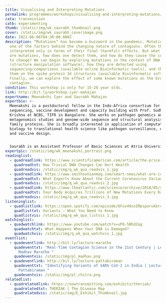 ```yaml
---
title: Visualising and Interpreting Mutations
permalink: programmes/workshops/visualising-and-interpreting-mutations/
cata: transmission
catb: experimenting
thumb: /static/img/wk_saurabh_thumbnail.png
cover: /static/img/wk_saurabh_coverimage.png
date: 2021-06-06T04:30:00.000Z
description: “Mutations” has become a buzzword in the pandemic. Mutations are
  one of the factors behind the changing nature of contagions. Often they are
  interpreted only in terms of their final (harmful) effects. But what exactly
  are mutations, how does one detect them, and how do they cause the contagion
  to change? We can begin by exploring mutations in the context of DNA structure
  (structure manipulation software), how they are detected using
  sequencing/comparisons (available online Bioinformatic tools), and then map
  them on the spike protein 3d structures (available Bioinformatic software).
  Finally, we can explore the effect of some known mutations on the broader
  contagion.
condition: This workshop is only for 15-28 year olds.
link: http://bit.ly/workshop-iyer-mahajan
expertname: Meenakshi Iyer and Saurabh Mahajan
expertbio: >-
  Meenakshi is a postdoctoral fellow in the Indo-Africa consortium for dengue
  sequencing, vaccine development and capacity building with Prof. Sudhir
  Krishna at NCBS, TIFR in Bangalore. She works on pathogen genomics and
  metagenomics studies and genome-wide sequence and structural analysis of viral
  family proteins. She is broadly interested in application of computational
  biology to translational health science like pathogen surveillance, evolution
  and vaccine design. 


  Saurabh is an Assistant Professor of Basic Sciences at Atria University in Bangalore. He is an evolutionary biologist with a fascination and curiosity for the biological past, which he tries to study using the computational analysis of DNA and protein sequences. He is also passionate about teaching undergrads using interactive pedagogical tools, and likes to involve undergraduates in research.
expertpic: /static/img/wk_meenakshi_portrait.png
readinglist:
  - quadreadlink: https://www.scientificamerican.com/article/the-price-of-silent-mutations/
    quadreadtxt: How Trivial DNA Changes Can Hurt Health
    quadreadvis: /static/img/q_wk_qua_readvis_1.jpg
  - quadreadlink: https://www.smithsonianmag.com/smart-news/what-are-coronavirus-variants-180976827/
    quadreadtxt: What Experts Know About the Current Coronavirus Variants
    quadreadvis: /static/img/q_wk_qua_readvis_2.jpg
  - quadreadlink: https://www.theatlantic.com/science/archive/2018/05/your-body-acquires-trillions-of-new-mutations-every-day/559472/
    quadreadtxt: Your Body Acquires Trillions of New Mutations Every Day
    quadreadvis: /static/img/q_wk_qua_readvis_3.jpg
listeninglist:
  - quadlistlink: https://open.spotify.com/episode/6Fuv49soIMpsporukbrcil
    quadlisttxt: Variants – What You Need to Know
    quadlistvis: /static/img/q_wk_qua_listvis_1.jpg
watchinglist:
  - quadwatchlink: https://www.youtube.com/watch?v=vP8-5Bhd2ag
    quadwatchtxt: What Happens When Your DNA is Damaged?
    quadwatchvis: /static/img/q_wk_qua_watchvis_1.jpg
eventlist:
  - quadeventlink: http://bit.ly/lecture-marathe
    quadeventtxt: "Real-Time Contagion Science in the 21st Century | Lecture by
      Madhav Marathe "
    quadeventvis: /static/img/pl_madhav.png
  - quadeventlink: http://bit.ly/lecture-pattabiraman
    quadeventtxt: "Identifying Variants of SARS-CoV-2 in India | Lecture by Chitra
      Pattabiraman "
    quadeventvis: /static/img/pl_chitra.png
relatedlist:
  - quadrelatedlink: https://nowtransmitting.com/exhibits/theriak/
    quadrelatedtxt: THERIAK | The Disease Map
    quadrelatedvis: /static/img/E_Exhibit_Thumbnail.jpg
---
```

